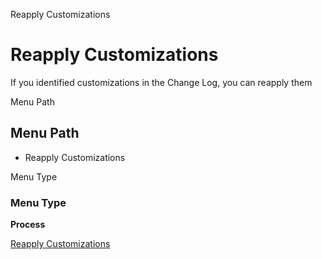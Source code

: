 
Reapply Customizations
# Reapply Customizations


If you identified customizations in the Change Log, you can reapply them

Menu Path
## Menu Path



- Reapply Customizations

Menu Type
### Menu Type

**Process**


[Reapply Customizations](../../functional-guide/process/process-ad_changelog_custom.md)